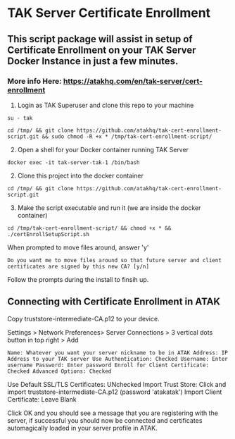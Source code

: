 # TAK Server Certificate Enrollment
## This script package will assist in setup of Certificate Enrollment on your TAK Server Docker Instance in just a few minutes.
### More info Here: https://atakhq.com/en/tak-server/cert-enrollment

1. Login as TAK Superuser and clone this repo to your machine

`su - tak`

`cd /tmp/ && git clone https://github.com/atakhq/tak-cert-enrollment-script.git && sudo chmod -R +x * /tmp/tak-cert-enrollment-script/`


2. Open a shell for your Docker container running TAK Server

`docker exec -it tak-server-tak-1 /bin/bash`


2. Clone this project into the docker container

`cd /tmp/ && git clone https://github.com/atakhq/tak-cert-enrollment-script.git`


3. Make the script executable and run it (we are inside the docker container)

`cd /tmp/tak-cert-enrollment-script/ && chmod +x * && ./certEnrollSetupScript.sh`


When prompted to move files around, answer 'y'

`Do you want me to move files around so that future server and client certificates are signed by this new CA? [y/n]`

Follow the prompts during the install to finsih up.

## Connecting with Certificate Enrollment in ATAK


Copy truststore-intermediate-CA.p12 to your device.


Settings > Network Preferences> Server Connections > 3 vertical dots button in top right > Add 

`Name: Whatever you want your server nickname to be in ATAK
Address: IP Address to your TAK server
Use Authentication: Checked
Username: Enter username
Password: Enter password
Enroll for Client Certificate: Checked
Advanced Options: Checked`

Use Default SSL/TLS Certificates: UNchecked
Import Trust Store: Click and import truststore-intermediate-CA.p12 (password 'atakatak')
Import Client Certificate: Leave Blank


Click OK and you should see a message that you are registering with the server, if successful you should now be connected and certificates automagically loaded in your server profile in ATAK.


